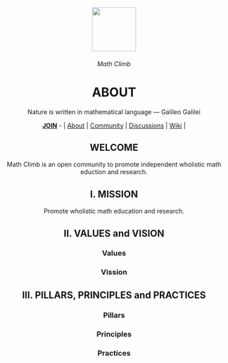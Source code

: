 <div align="center">
  <img height="100" src="https://user-images.githubusercontent.com/116753704/198101944-adf1924a-d41e-4966-bb8d-d2f11350fac9.png"/>
  <h6>Math Climb</h6>
  <h1>ABOUT</h1>
  <p>Nature is written in mathematical language — Galileo Galilei</p>
  <a href="https://github.com/mathclimb/.github/blob/main/JOIN.md"><b>JOIN</b></a> - | <a href="https://github.com/mathclimb/.github">About</a> | <a href="https://github.com/mathclimb/community">Community</a> | <a href="https://github.com/orgs/mathclimb/discussions">Discussions</a> | <a href="https://github.com/mathclimb/community/wiki">Wiki</a>  | 
  
<h2 >WELCOME</h2>

Math Climb is an open community to promote independent wholistic math eduction and research.

<h2>I. MISSION</h2>
Promote wholistic math education and research.

<h2>II. VALUES and VISION</h2>

  <h3>Values</h3>
  <h3>Vission</h3>

<h2>III. PILLARS, PRINCIPLES and PRACTICES</h2>
  <h3>Pillars</h3>
  <h3>Principles</h3>
  <h3>Practices</h3>
  
</div>
